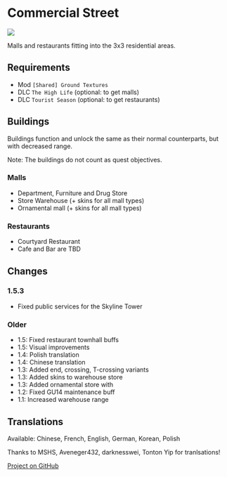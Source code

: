 # Commercial Street

![](./banner.png)

Malls and restaurants fitting into the 3x3 residential areas.

## Requirements

- Mod `[Shared] Ground Textures`
- DLC `The High Life` (optional: to get malls)
- DLC `Tourist Season` (optional: to get restaurants)

## Buildings

Buildings function and unlock the same as their normal counterparts, but with decreased range.

Note: The buildings do not count as quest objectives.

### Malls

- Department, Furniture and Drug Store
- Store Warehouse (+ skins for all mall types)
- Ornamental mall (+ skins for all mall types)

### Restaurants

- Courtyard Restaurant
- Cafe and Bar are TBD

## Changes

### 1.5.3

- Fixed public services for the Skyline Tower

### Older

- 1.5: Fixed restaurant townhall buffs
- 1.5: Visual improvements
- 1.4: Polish translation
- 1.4: Chinese translation
- 1.3: Added end, crossing, T-crossing variants
- 1.3: Added skins to warehouse store
- 1.3: Added ornamental store with
- 1.2: Fixed GU14 maintenance buff
- 1.1: Increased warehouse range

## Translations

Available: Chinese, French, English, German, Korean, Polish

Thanks to MSHS, Aveneger432, darknesswei, Tonton Yip for tranlsations!

[Project on GitHub](https://github.com/jakobharder/anno-1800-jakobs-mods)
